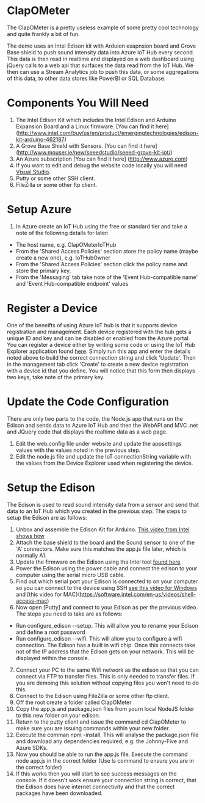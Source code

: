 # ClapOMeter
The ClapOMeter is a pretty useless example of some pretty cool technology and quite frankly a bit of fun.

The demo uses an Intel Edison kit with Arduion exapnsion board and Grove Base shield to push sound intensity data into Azure IoT Hub every second. This data is then read in realtime and displayed on a web dashboard using jQuery calls to a web api that surfaces the data read from the IoT Hub. We then can use a Stream Analytics job to push this data, or some aggregations of this data, to other data stores like PowerBI or SQL Database.

# Components You Will Need

1. The Intel Edison Kit which includes the Intel Edison and Arduino Expansion Board and a Linux firmware. [You can find it here] (http://www.intel.com/buy/us/en/product/emergingtechnologies/edison-kit-arduino-462187)
2. A Grove Base Shield with Sensors. [You can find it here] (http://www.mouser.ie/new/seeedstudio/seeed-grove-kit-iot/)
3. An Azure subscription [You can find it here] (http://www.azure.com)
4. If you want to edit and debug the website code locally you will need [Visual Studio](https://www.visualstudio.com/). 
5. Putty or some other SSH client.
6. FileZilla or some other ftp client.

# Setup Azure
1. In Azure create an IoT Hub using the free or standard tier and take a note of the following details for later:
 * The host name, e.g. ClapOMeterIoTHub
 * From the 'Shared Access Policies' section store the policy name (maybe create a new one), e.g. IoTHubOwner
 * From the 'Shared Access Policies' section click the policy name and store the primary key. 
 * From the 'Messaging' tab take note of the 'Event Hub-compatible name' and 'Event Hub-compatible endpoint' values

# Register a Device
One of the beneifts of using Azure IoT hub is that it supports device registration and management. Each device registered with the hub gets a unique ID and key and can be disabled or enabled from the Azure portal. You can register a device either by writing some code or using the IoT Hub Explorer application found [here](https://github.com/Azure/azure-iot-sdks/blob/master/tools/DeviceExplorer/doc/how_to_use_device_explorer.md). Simply run this app and enter the details noted above to build the correct connection string and click 'Update'. Then in the management tab click 'Create' to create a new device registration with a device id that you define. You will notice that this form then displays two keys, take note of the primary key.

# Update the Code Configuration
There are only two parts to the code, the Node.js app that runs on the Edison and sends data to Azure IoT Hub and then the WebAPI and MVC .net and JQuery code that displays the realtime data as a web page.

1. Edit the web.config file under website and update the appsettings values with the values noted in the previous step.
2. Edit the node.js file and update the IoT connectionString variable with the values from the Device Explorer used when registering the device.

# Setup the Edison

The Edison is used to read sound intensity data from a sensor and send that data to an IoT Hub which you created in the previous step. The steps to setup the Edison are as follows:
1. Unbox and assemble the Edison Kit for Arduino. [This video from Intel shows how](https://software.intel.com/en-us/videos/intel-edison-kit-for-arduino-unboxing-and-assembly)
2. Attach the base shield to the board and the Sound sensor to one of the 'A' connectors. Make sure this matches the app.js file later, which is normally A1.
3. Update the firmware on the Edison using the Intel tool [found here](https://software.intel.com/en-us/iot/hardware/edison/downloads)
4. Power the Edison using the power cable and connect the edison to your computer using the serial micro USB cable.
5. Find out which serial port your Edison is connected to on your computer so you can connect to the device using SSH [see this video for Windows](https://software.intel.com/en-us/videos/shell-access-windows) and [this video for MAC}(https://software.intel.com/en-us/videos/shell-access-mac)
6. Now open [Putty] and connect to your Edison as per the previous video. The steps you need to take are as follows:
 * Run configure_edison --setup. This will allow you to rename your Edison and define a root password
 * Run configure_edison --wifi. This will allow you to configure a wifi connection. The Edison has a built in wifi chip. Once this connects take not of the IP address that the Edison gets on your network. This will be displayed within the console.
7. Connect your PC to the same Wifi network as the edison so that you can connect via FTP to transfer files. This is only needed to transfer files. If you are demoing this solution without copying files you won't need to do this.
8. Connect to the Edison using FileZilla or some other ftp client.
9. Off the root create a folder called ClapOMeter
10. Copy the app.js and package.json files from yourn local NodeJS folder to this new folder on your edison.
11. Return to the putty client and issue the command cd ClapOMeter to make sure you are issuing commands within your new folder.
12. Execute the comman npm -install. This will analyse the package.json file and download any dependencies required, e.g. the Johnny-Five and Azure SDKs.
13. Now you should be able to run the app.js file. Execute the command node app.js in the correct folder (Use ls command to ensure you are in the correct folder) 
14. If this works then you will start to see success messages on the console. If it doesn't work ensure your connection string is correct, that the Edison does have internet connectivity and that the correct packages have been downloaded.



